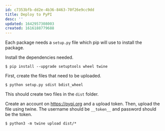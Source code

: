 ```yaml
---
id: c7353bfb-dd2e-4b36-8463-70f26e9cc9dd
title: Deploy to PyPI
desc: ''
updated: 1642957308003
created: 1616188779688
---
```



Each package needs a `setup.py` file which pip will use to install the package.

Install the dependencies needed.

```
$ pip install --upgrade setuptools wheel twine
```

First, create the files that need to be uploaded.

```
$ python setup.py sdist bdist_wheel
```

This should create two files in the `dist` folder.

Create an account on https://pypi.org and a upload token.
Then, upload the file using twine. The username should be `__token__`
and password should be the token.

```
$ python3 -m twine upload dist/*
```
